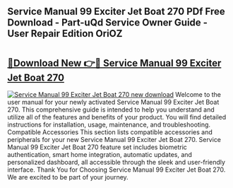 ## Service Manual 99 Exciter Jet Boat 270 PDf Free Download - Part-uQd Service Owner Guide - User Repair Edition OriOZ

# <h2><a href="http://bc6047.oget.top/?id=Service+Manual+99+Exciter+Jet+Boat+270">🔗Download New 👉🔴 Service Manual 99 Exciter Jet Boat 270</a></h2>

[![Service Manual 99 Exciter Jet Boat 270 new download](https://i.imgur.com/5g1atiW.png)](http://bc6047.oget.top/?id=Service+Manual+99+Exciter+Jet+Boat+270)
Welcome to the user manual for your newly activated Service Manual 99 Exciter Jet Boat 270. This comprehensive guide is intended to help you understand and utilize all of the features and benefits of your product. You will find detailed instructions for installation, usage, maintenance, and troubleshooting. Compatible Accessories This section lists compatible accessories and peripherals for your new Service Manual 99 Exciter Jet Boat 270. Service Manual 99 Exciter Jet Boat 270 feature set includes biometric authentication, smart home integration, automatic updates, and personalized dashboard, all accessible through the sleek and user-friendly interface. Thank You for Choosing Service Manual 99 Exciter Jet Boat 270. We are excited to be part of your journey.
